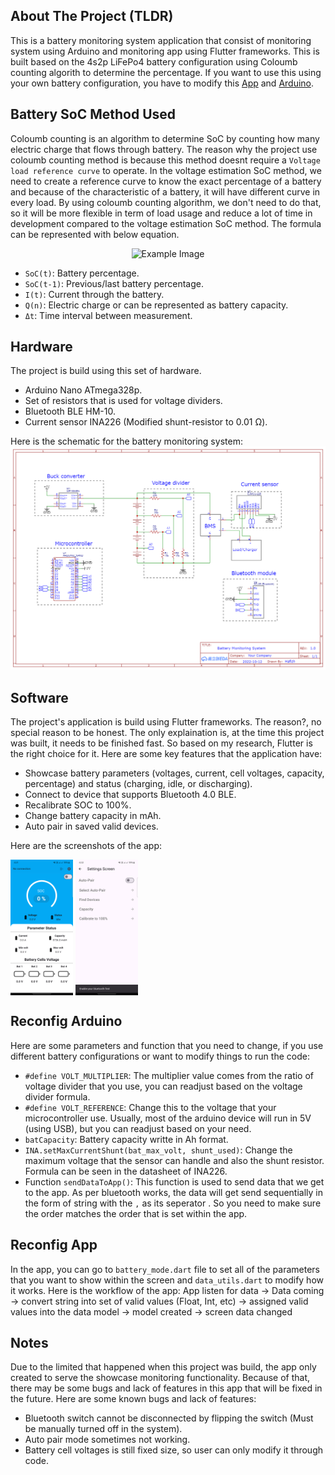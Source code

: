 ## About The Project (TLDR)
This is a battery monitoring system application that consist of monitoring system using Arduino and monitoring app using Flutter frameworks. This is built based on the 4s2p LiFePo4 battery configuration using Coloumb counting algorith to determine the percentage. If you want to use this using your own battery configuration, you have to modify this [App](#reconfig-arduino) and [Arduino](#reconfig-app).

## Battery SoC Method Used
Coloumb counting is an algorithm to determine SoC by counting how many electric charge that flows through battery. The reason why the project use coloumb counting method is because this method doesnt require a `Voltage load reference curve` to operate. In the voltage estimation SoC method, we need to create a reference curve to know the exact percentage of a battery and because of the characteristic of a battery, it will have different curve in every load. By using coloumb counting algorithm, we don't need to do that, so it will be more flexible in term of load usage and reduce a lot of time in development compared to the voltage estimation SoC method. The formula can be represented with below equation.
<p align="center">
  <img src="https://www.batterydesign.net/wp-content/uploads/2022/05/coulomb-counting.jpg" alt="Example Image" />
</p>

* `SoC(t)`: Battery percentage.
* `SoC(t-1)`: Previous/last battery percentage.
* `I(t)`: Current through the battery.
* `Q(n)`: Electric charge or can be represented as battery capacity.
* `Δt`: Time interval between measurement.

## Hardware
The project is build using this set of hardware.
* Arduino Nano ATmega328p.
* Set of resistors that is used for voltage dividers.
* Bluetooth BLE HM-10.
* Current sensor INA226 (Modified shunt-resistor to 0.01 Ω).

Here is the schematic for the battery monitoring system:
![Alt text](https://github.com/medioka/battery-monitoring-app/raw/master/images/schematic.png)

## Software
The project's application is build using Flutter frameworks. The reason?, no special reason to be honest. The only explaination is, at the time this project was built, it needs to be finished fast. So based on my research, 
Flutter is the right choice for it. Here are some key features that the application have:
* Showcase battery parameters (voltages, current, cell voltages, capacity, percentage) and status (charging, idle, or discharging).
* Connect to device that supports Bluetooth 4.0 BLE.
* Recalibrate SOC to 100%.
* Change battery capacity in mAh.
* Auto pair in saved valid devices.

Here are the screenshots of the app:
<p float="left">
  <img align = "top" src="/images/home_screen.png" width="100" />
  <img align = "top" src="/images/settings_screen.png" width="100" /> 
</p>

## Reconfig Arduino
Here are some parameters and function that you need to change, if you use different battery configurations or want to modify things to run the code:
* `#define VOLT_MULTIPLIER`: The multiplier value comes from the ratio of voltage divider that you use, you can readjust based on the voltage divider formula.
* `#define VOLT_REFERENCE`: Change this to the voltage that your microcontroller use. Usually, most of the arduino device will run in 5V (using USB), but you can readjust based on your need.
* `batCapacity`: Battery capacity writte in Ah format.
* `INA.setMaxCurrentShunt(bat_max_volt, shunt_used)`: Change the maximum voltage that the sensor can handle and also the shunt resistor. Formula can be seen in the datasheet of INA226.
* Function `sendDataToApp()`: This function is used to send data that we get to the app. As per bluetooth works, the data will get send sequentially in the form of string with the `,` as its seperator . So you need to make sure the order matches the order that is set within the app.


## Reconfig App
In the app, you can go to `battery_mode.dart` file to set all of the parameters that you want to show within the screen and `data_utils.dart` to modify how it works. Here is the workflow of the app:
App listen for data -> Data coming -> convert string into set of valid values (Float, Int, etc) -> assigned valid values into the data model -> model created -> screen data changed

## Notes
Due to the limited that happened when this project was build, the app only created to serve the showcase monitoring functionality. Because of that, there may be some bugs and lack of features in this app that will be fixed in the future.
Here are some known bugs and lack of features:
* Bluetooth switch cannot be disconnected by flipping the switch (Must be manually turned off in the system).
* Auto pair mode sometimes not working.
* Battery cell voltages is still fixed size, so user can only modify it through code.
